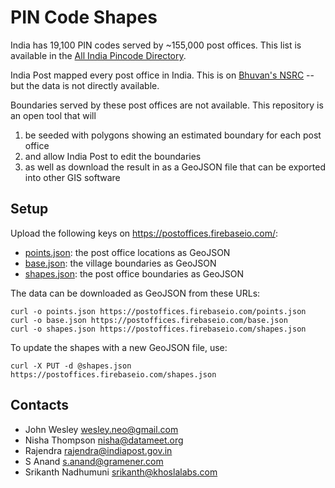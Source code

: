 PIN Code Shapes
===============

India has 19,100 PIN codes served by ~155,000 post offices. This list is
available in the [All India Pincode Directory](https://data.gov.in/catalog/all-india-pincode-directory).

India Post mapped every post office in India. This is on
[Bhuvan's NSRC](http://bhuvan.nrsc.gov.in/governance/mcit_post) -- but the data
is not directly available.

Boundaries served by these post offices are not available. This repository is
an open tool that will

1. be seeded with polygons showing an estimated boundary for each post office
2. and allow India Post to edit the boundaries
3. as well as download the result in as a GeoJSON file that can be exported into other GIS software

Setup
-----

Upload the following keys on <https://postoffices.firebaseio.com/>:

- [points.json](https://postoffices.firebaseio.com/points.json): the post office
  locations as GeoJSON
- [base.json](https://postoffices.firebaseio.com/base.json): the village
  boundaries as GeoJSON
- [shapes.json](https://postoffices.firebaseio.com/shapes.json): the post office
  boundaries as GeoJSON

The data can be downloaded as GeoJSON from these URLs:

    curl -o points.json https://postoffices.firebaseio.com/points.json
    curl -o base.json https://postoffices.firebaseio.com/base.json
    curl -o shapes.json https://postoffices.firebaseio.com/shapes.json

To update the shapes with a new GeoJSON file, use:

    curl -X PUT -d @shapes.json https://postoffices.firebaseio.com/shapes.json


Contacts
--------

- John Wesley <wesley.neo@gmail.com>
- Nisha Thompson <nisha@datameet.org>
- Rajendra <rajendra@indiapost.gov.in>
- S Anand <s.anand@gramener.com>
- Srikanth Nadhumuni <srikanth@khoslalabs.com>
